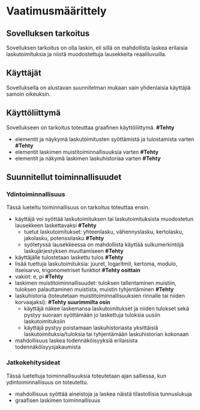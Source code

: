 # Vaatimusmäärittely

## Sovelluksen tarkoitus

Sovelluksen tarkoitus on olla laskin, eli sillä  on mahdollista laskea erilaisia laskutoimituksia ja niistä muodostettuja lausekkeita reaaliluvuilla.

## Käyttäjät

Sovelluksella on alustavan suunnitelman mukaan vain yhdenlaisia käyttäjiä samoin oikeuksin.

## Käyttöliittymä

Sovellukseen on tarkoitus toteuttaa graafinen käyttöliittymä. **#Tehty**
  
  - elementit ja näykymä laskutoimitusten syöttämistä ja tulostamista varten **#Tehty**
  - elementit laskimen muistitoiminnallisuuksia varten **#Tehty**
  - elementit ja näkymä laskimen laskuhistoriaa varten **#Tehty**

## Suunnitellut toiminnallisuudet

### Ydintoiminnallisuus

Tässä lueteltu toiminnallisuus on tarkoitus toteuttaa ensin.

- käyttäjä voi syöttää laskutoimituksen tai laskutoimituksista muodostetun lausekkeen laskettavaksi **#Tehty**
  - tuetut laskutoimitukset: yhteenlasku, vähennyslasku, kertolasku, jakolasku, potenssilasku **#Tehty**
  - syötetyssä lausekkeessa on mahdollista käyttää sulkumerkintöjä laskujärjestyksen muuttamiseen **#Tehty**
- käyttäjälle tulostetaan laskettu tulos **#Tehty**
- lisää tuettuja laskutoimituksia: juuret, logaritmit, kertoma, modulo, itseisarvo, trigonometriset funktiot **#Tehty osittain**
- vakiot: e, pi **#Tehty**
- laskimen muistitoiminnallisuudet: tuloksen tallentaminen muistiin, tuloksen palauttaminen muistista, muistin tyhjentäminen **#Tehty**
- laskuhistoria (toteutetaan muistitoiminnallisuuksien rinnalle tai niiden korvaajaksi): **#Tehty suurimmilta osin**
  - käyttäjä näkee laskemansa laskutoimitukset ja niiden tulokset sekä pystyy suoraan syöttämään jo laskettuja tuloksia uusiin laskutoimituksiin
  - käyttäjä pystyy poistamaan laskuhistoriasta yksittäisiä laskutoimituksia/tuloksia tai tyhjentämään laskuhistorian kokonaan
- mahdollisuus laskea todennäköisyyksiä erilaisista todennäköisyysjakaumista

### Jatkokehitysideat

Tässä lueteltuja toiminnallisuuksia toteutetaan ajan salliessa, kun ydintoiminnallisuus on toteutettu.

- mahdollisuus syöttää aineistoja ja laskea näistä tilastollisia tunnuslukuja
- graafisen laskimen toiminnallisuus
